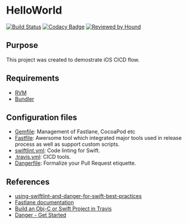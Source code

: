 # HelloWorld

[![Build Status](https://travis-ci.org/chronicqazxc/HelloWorld.svg?branch=master)](https://travis-ci.org/chronicqazxc/HelloWorld)
[![Codacy Badge](https://api.codacy.com/project/badge/Grade/5193afbd8a70405ca24b302b0a57c2d5)](https://www.codacy.com/project/chronicqazxc/HelloWorld/dashboard?utm_source=github.com&amp;utm_medium=referral&amp;utm_content=chronicqazxc/HelloWorld&amp;utm_campaign=Badge_Grade_Dashboard)
[![Reviewed by Hound](https://img.shields.io/badge/Reviewed_by-Hound-8E64B0.svg)](https://houndci.com)

## Purpose
This project was created to demostrate iOS CICD flow.

## Requirements
* [RVM](https://rvm.io)
* [Bundler](https://bundler.io)

## Configuration files
* [Gemfile](Gemfile): Management of Fastlane, CocoaPod etc
* [Fastfile](./fastlane/Fastfile): Awersome tool which integrated major tools used in release process as well as support custom scripts.
* [swiftlint.yml](.swiftlint.yml): Code linting for Swift.
* [.travis.yml](.travis.yml): CICD tools.
* [Dangerfile](Dangerfile): Formalize your Pull Request etiquette.

## References
* [using-swiftlint-and-danger-for-swift-best-practices](https://medium.com/developermind/using-swiftlint-and-danger-for-swift-best-practices-48432e4e268a)
* [Fastlane documentation](https://docs.fastlane.tools)
* [Build an Obj-C or Swift Project in Travis](https://docs.travis-ci.com/user/languages/objective-c/)
* [Danger - Get Started](https://danger.systems/guides/getting_started.html)
